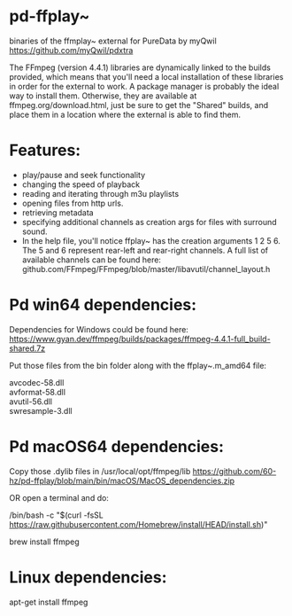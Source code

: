 pd-ffplay~
=========
binaries of the ffmplay~ external for PureData by myQwil
https://github.com/myQwil/pdxtra

The FFmpeg (version 4.4.1) libraries are dynamically linked to the builds provided, which means that you'll need a local installation of these libraries in order for the external to work. A package manager is probably the ideal way to install them. Otherwise, they are available at ffmpeg.org/download.html, just be sure to get the "Shared" builds, and place them in a location where the external is able to find them.


Features:
====

* play/pause and seek functionality
* changing the speed of playback
* reading and iterating through m3u playlists
* opening files from http urls.
* retrieving metadata
* specifying additional channels as creation args for files with surround sound.
* In the help file, you'll notice ffplay~ has the creation arguments 1 2 5 6.
The 5 and 6 represent rear-left and rear-right channels.
A full list of available channels can be found here: github.com/FFmpeg/FFmpeg/blob/master/libavutil/channel_layout.h

Pd win64 dependencies:
====
Dependencies for Windows could be found here: https://www.gyan.dev/ffmpeg/builds/packages/ffmpeg-4.4.1-full_build-shared.7z

Put those files from the bin folder along with the ffplay~.m_amd64 file:  

avcodec-58.dll  
avformat-58.dll  
avutil-56.dll  
swresample-3.dll  

Pd macOS64 dependencies:
====

Copy those .dylib files in /usr/local/opt/ffmpeg/lib
https://github.com/60-hz/pd-ffplay/blob/main/bin/macOS/MacOS_dependencies.zip

OR open a terminal and do:

/bin/bash -c "$(curl -fsSL https://raw.githubusercontent.com/Homebrew/install/HEAD/install.sh)"  

brew install ffmpeg

Linux dependencies:
====

apt-get install ffmpeg
